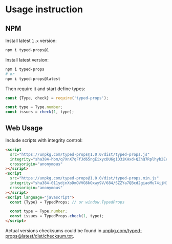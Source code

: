 # Usage instruction

## NPM

Install latest `1.x` version:

```bash
npm i typed-props@1
```

Install latest version:
```bash
npm i typed-props
# or
npm i typed-props@latest
```

Then require it and start define types:
```javascript
const {Type, check} = require('typed-props');

const type = Type.number;
const issues = check(1, type);
```

## Web Usage

Include scripts with integrity control:

```html
<script
  src="https://unpkg.com/typed-props@1.0.0/dist/typed-props.js"
  integrity="sha384-hbm/q7XnX7qFfJd65ngEixycDU6giD3iKHxd+QZhQ7Rplhyb2EeIY2eeM9QdKapw"
  crossorigin="anonymous"
></script>
<script
  src="https://unpkg.com/typed-props@1.0.0/dist/typed-props.min.js"
  integrity="sha384-011ydjnXoDmOVVG6kOxwy9V/684/SZZYa7QBcd2giaoMu74ijN3XaNacyEbDH8dZ"
  crossorigin="anonymous"
></script>
<script language="javascript">
  const {Type} = TypedProps; // or window.TypedProps

  const type = Type.number;
  const issues = TypedProps.check(1, type);
</script>
```

Actual versions checksums could be found in
[unpkg.com/typed-props@latest/dist/checksum.txt](https://unpkg.com/typed-props@latest/dist/checksum.txt).